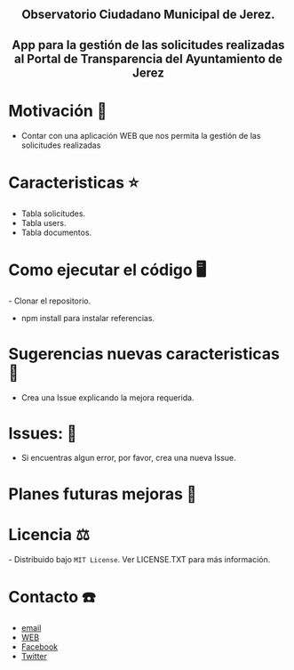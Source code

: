 <h2 align='center'> Observatorio Ciudadano Municipal de Jerez. </h2>
<h2 align='center'> App para la gestión de las solicitudes realizadas al Portal de Transparencia del Ayuntamiento de Jerez </h2>

# Motivación 💪
<ul>
  <li>Contar con una aplicación WEB que nos permita la gestión de las solicitudes realizadas</li>
  </li>
 </ul>

# Caracteristicas ⭐

<ul>
  <li>Tabla solicitudes.</li>
   <li>Tabla users.</li>
   <li>Tabla documentos.</li>
  </li>
 </ul>

# Como ejecutar el código 🖥
️- Clonar el repositorio.
- npm install para instalar referencias.


# Sugerencias nuevas caracteristicas 💎
- Crea una Issue explicando la mejora requerida.

# Issues: 🐛
- Si encuentras algun error, por favor, crea una nueva Issue.

# Planes futuras mejoras 📆



# Licencia ⚖
️- Distribuido bajo ```MIT License```. Ver LICENSE.TXT para más información.

# Contacto ☎️
- <a href= 'mailto:info@ocmjerez.org'> email </a>
- <a href= 'https://w.ocmjerez.org' target="_blank"> WEB </a>
- <a href= 'https://www.facebook.com/OcmJerez/'> Facebook </a>
- <a href= 'https://twitter.com/ocmjerez'> Twitter </a>



